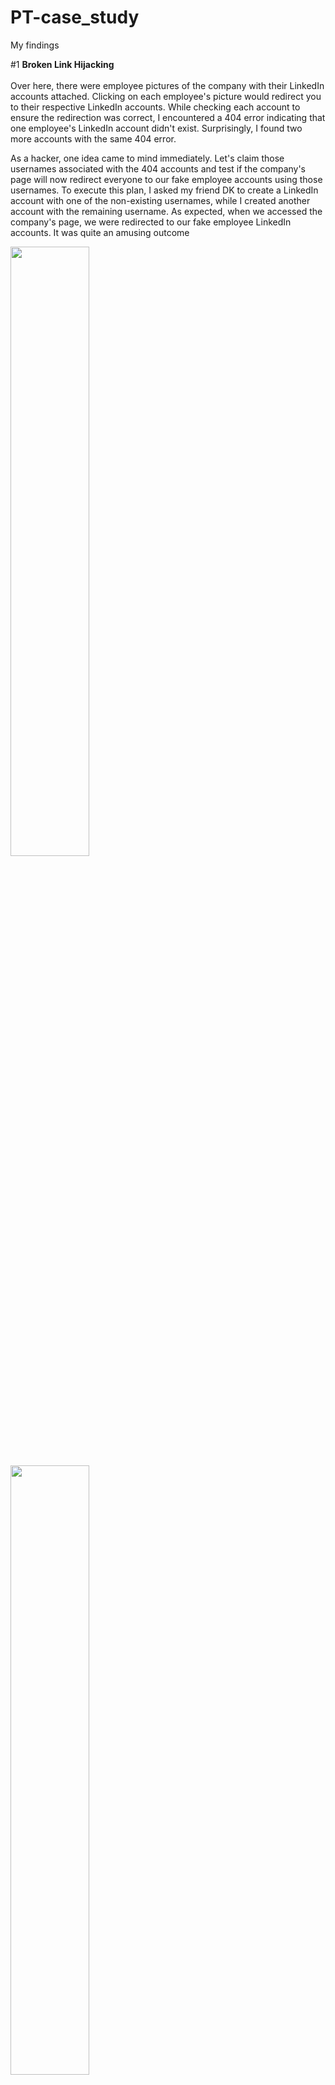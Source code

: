 # PT-case_study
My findings

#1 **Broken Link Hijacking**
<br>
<br>
Over here, there were employee pictures of the company with their LinkedIn accounts attached. Clicking on each employee's picture would redirect you to their respective LinkedIn accounts. While checking each account to ensure the redirection was correct, I encountered a 404 error indicating that one employee's LinkedIn account didn't exist. Surprisingly, I found two more accounts with the same 404 error.

As a hacker, one idea came to mind immediately. Let's claim those usernames associated with the 404 accounts and test if the company's page will now redirect everyone to our fake employee accounts using those usernames. To execute this plan, I asked my friend DK to create a LinkedIn account with one of the non-existing usernames, while I created another account with the remaining username. As expected, when we accessed the company's page, we were redirected to our fake employee LinkedIn accounts. It was quite an amusing outcome

[<img src="https://i.ytimg.com/vi/DMXnr0FqNmk/maxresdefault.jpg" width="50%">](https://www.youtube.com/embed/DMXnr0FqNmk "Poc : 1") [<img src="https://i.ytimg.com/vi/VjzGqnbjCK0/maxresdefault.jpg" width="50%">](https://www.youtube.com/embed/VjzGqnbjCK0 "Poc : 2")

